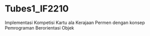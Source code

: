 # Tubes1_IF2210
Implementasi Kompetisi Kartu ala Kerajaan Permen dengan konsep Pemrograman Berorientasi Objek
